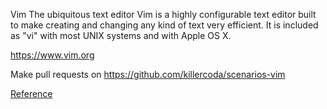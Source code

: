 Vim
The ubiquitous text editor
Vim is a highly configurable text editor built to make creating and changing any kind of text very efficient. It is included as "vi" with most UNIX systems and with Apple OS X.

https://www.vim.org

Make pull requests on https://github.com/killercoda/scenarios-vim


[Reference](https://killercoda.com/vim)
